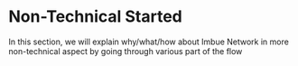 # Non-Technical Started

In this section,  we will explain why/what/how about Imbue Network in more non-technical aspect by going through various part of the flow
